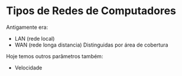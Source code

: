 # Tipos de Redes de Computadores
Antigamente era:
- LAN (rede local)
- WAN (rede longa distancia)
Distinguidas por área de cobertura

Hoje temos outros parâmetros também:
- Velocidade
<!--stackedit_data:
eyJoaXN0b3J5IjpbLTY2NzQwMTkyOV19
-->